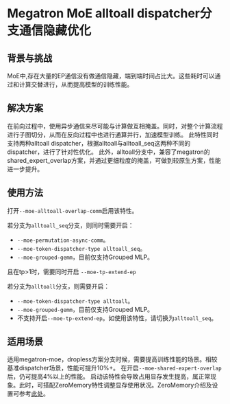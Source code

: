 # Megatron MoE alltoall dispatcher分支通信隐藏优化

## 背景与挑战

MoE中,存在大量的EP通信没有做通信隐藏，端到端时间占比大。这些耗时可以通过和计算交替进行，从而提高模型的训练性能。

## 解决方案

在前向过程中，使用异步通信来尽可能与计算做互相掩盖。同时，对整个计算流程进行子图切分，从而在反向过程中也进行通算并行，加速模型训练。
此特性同时支持两种alltoall dispatcher，根据alltoall与alltoall_seq这两种不同的dispatcher，进行了针对性优化。
此外，alltoall分支中，兼容了megatron的shared_expert_overlap方案，并通过更细粒度的掩盖，可做到较原生方案，性能进一步提升。

## 使用方法

打开`--moe-alltoall-overlap-comm`启用该特性。

若分支为`alltoall_seq`分支，则同时需要开启：
- `--moe-permutation-async-comm`。
- `--moe-token-dispatcher-type alltoall_seq`。
- `--moe-grouped-gemm`，目前仅支持Grouped MLP。

且在tp>1时，需要同时开启
`--moe-tp-extend-ep`

若分支为`alltoall`分支，则需要开启：
- `--moe-token-dispatcher-type alltoall`。
- `--moe-grouped-gemm`，目前仅支持Grouped MLP。
- 不支持开启`--moe-tp-extend-ep`。如使用该特性，请切换为`alltoall_seq`。

## 适用场景

适用megatron-moe，dropless方案分支时候，需要提高训练性能的场景。相较基准dispatcher场景，性能可提升10%+。
在开启`--moe-shared-expert-overlap`后，仍可提高4%以上的性能。
启动该特性会导致占用显存发生提高，属正常现象。此时，可搭配ZeroMemory特性调整显存使用状况。ZeroMemory介绍及设置可参考[此处](megatron-moe-zero-memory.md)。
